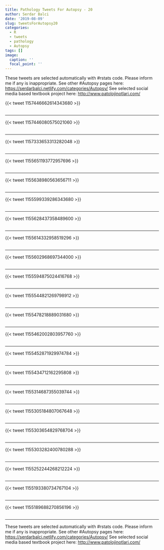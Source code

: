 ```yaml
---
title: Pathology Tweets For Autopsy - 20
author: Serdar Balci
date: '2019-08-09'
slug: tweetsForAutopsy20
categories:
  - R
  - tweets
  - pathology
  - Autopsy
tags: []
image:
  caption: ''
  focal_point: ''
---
```



These tweets are selected automatically with #rstats code. Please inform me if any is inappropriate.
See other #Autopsy pages here: https://serdarbalci.netlify.com/categories/Autopsy/ 
See selected social media based textbook project here: http://www.patolojinotlari.com/

{{< tweet 1157446662614343680 >}}
<br>
<br>
<hr>
{{< tweet 1157446080575021060 >}}
<br>
<br>
<hr>
{{< tweet 1157333653313282048 >}}
<br>
<br>
<hr>
{{< tweet 1155651193772957696 >}}
<br>
<br>
<hr>
{{< tweet 1155638980563656711 >}}
<br>
<br>
<hr>
{{< tweet 1155599339286343680 >}}
<br>
<br>
<hr>
{{< tweet 1155628437358489600 >}}
<br>
<br>
<hr>
{{< tweet 1155614332958519296 >}}
<br>
<br>
<hr>
{{< tweet 1155602968697344000 >}}
<br>
<br>
<hr>
{{< tweet 1155594875024416768 >}}
<br>
<br>
<hr>
{{< tweet 1155544821269798912 >}}
<br>
<br>
<hr>
{{< tweet 1155478218889031680 >}}
<br>
<br>
<hr>
{{< tweet 1155462002803957760 >}}
<br>
<br>
<hr>
{{< tweet 1155452871929974784 >}}
<br>
<br>
<hr>
{{< tweet 1155434712162295808 >}}
<br>
<br>
<hr>
{{< tweet 1155314687355039744 >}}
<br>
<br>
<hr>
{{< tweet 1155305184807067648 >}}
<br>
<br>
<hr>
{{< tweet 1155303654829768704 >}}
<br>
<br>
<hr>
{{< tweet 1155303282400780288 >}}
<br>
<br>
<hr>
{{< tweet 1155252244268212224 >}}
<br>
<br>
<hr>
{{< tweet 1155193380734767104 >}}
<br>
<br>
<hr>
{{< tweet 1155189688270856196 >}}
<br>
<br>
<hr>


These tweets are selected automatically with #rstats code. Please inform me if any is inappropriate.
See other #Autopsy pages here: https://serdarbalci.netlify.com/categories/Autopsy/ 
See selected social media based textbook project here: http://www.patolojinotlari.com/
